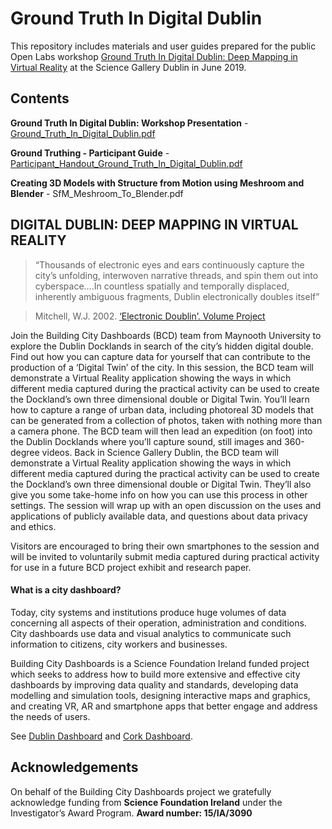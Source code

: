 # Ground Truth In Digital Dublin

This repository includes materials and user guides prepared for the public Open Labs workshop [Ground Truth In Digital Dublin: Deep Mapping in Virtual Reality](https://dublin.sciencegallery.com/events/2019/05/groundtruthdigitaldublindeepmappingvirtualreality) at the Science Gallery Dublin in June 2019.

## Contents

**Ground Truth In Digital Dublin: Workshop Presentation** - [Ground_Truth_In_Digital_Dublin.pdf](https://github.com/virtualarchitectures/Ground_Truth_In_Digital_Dublin/blob/master/Ground_Truth_In_Digital_Dublin.pdf)

**Ground Truthing - Participant Guide** - [Participant_Handout_Ground_Truth_In_Digital_Dublin.pdf](https://github.com/virtualarchitectures/Ground_Truth_In_Digital_Dublin/blob/master/Participant_Handout_Ground_Truth_In_Digital_Dublin.pdf)

**Creating 3D Models with Structure from Motion using Meshroom and Blender** - SfM_Meshroom_To_Blender.pdf

## DIGITAL DUBLIN: DEEP MAPPING IN VIRTUAL REALITY

> “Thousands of electronic eyes and ears continuously capture the city’s unfolding, interwoven narrative threads, and spin them out into cyberspace….In countless spatially and temporally displaced, inherently ambiguous fragments, Dublin electronically doubles itself”

> Mitchell, W.J. 2002. [‘Electronic Doublin’. Volume Project](http://volumeproject.org/electronic-doublin/)

Join the Building City Dashboards (BCD) team from Maynooth University to explore the Dublin Docklands in search of the city’s hidden digital double.  Find out how you can capture data for yourself that can contribute to the production of a ‘Digital Twin’ of the city. In this session, the BCD team will demonstrate a Virtual Reality application showing the ways in which different media captured during the practical activity can be used to create the Dockland’s own three dimensional double or Digital Twin. You’ll learn how to capture a range of urban data, including photoreal 3D models that can be generated from a collection of photos, taken with nothing more than a camera phone. The BCD team will then lead an expedition (on foot) into the Dublin Docklands where you’ll capture sound, still images and 360-degree videos. Back in Science Gallery Dublin, the BCD team will demonstrate a Virtual Reality application showing the ways in which different media captured during the practical activity can be used to create the Dockland’s own three dimensional double or Digital Twin. They’ll also give you some take-home info on how you can use this process in other settings. The session will wrap up with an open discussion on the uses and applications of publicly available data, and questions about data privacy and ethics.

Visitors are encouraged to bring their own smartphones to the session and will be invited to voluntarily submit media captured during practical activity for use in a future BCD project exhibit and research paper.

#### What is a city dashboard?

Today, city systems and institutions produce huge volumes of data concerning all aspects of their operation, administration and
conditions. City dashboards use data and visual analytics to communicate such information to citizens, city workers and businesses.

Building City Dashboards is a Science Foundation Ireland funded project which seeks to address how to build more extensive and effective city dashboards by improving data quality and standards, developing data modelling and simulation tools, designing interactive maps and graphics, and creating VR, AR and smartphone apps that better engage and address the needs of users.
                            
See [Dublin Dashboard](www.dublindashboard.ie) and [Cork Dashboard](http://www.corkdashboard.ie). 

## Acknowledgements
On behalf of the Building City Dashboards project we gratefully acknowledge funding from **Science Foundation Ireland** under the Investigator’s Award Program. **Award number: 15/IA/3090**
